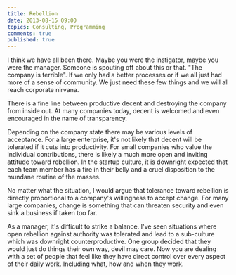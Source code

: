 ```yaml
---
title: Rebellion
date: 2013-08-15 09:00
topics: Consulting, Programming
comments: true
published: true
---
```


I think we have all been there. Maybe you were the instigator, maybe you were the manager. Someone is spouting off about this or that. "The company is terrible". If we only had a better processes or if we all just had more of a sense of community. We just need these few things and we will all reach corporate nirvana.

There is a fine line between productive decent and destroying the company from inside out. At many companies today, decent is welcomed and even encouraged in the name of transparency. 

Depending on the company state there may be various levels of acceptance. For a large enterprise, it's not likely that decent will be tolerated if it cuts into productivity. For small companies who value the individual contributions, there is likely a much more open and inviting attitude toward rebellion. In the startup culture, it is downright expected that each team member has a fire in their belly and a cruel disposition to the mundane routine of the masses.

No matter what the situation, I would argue that tolerance toward rebellion is directly proportional to a company's willingness to accept change. For many large companies, change is something that can threaten security and even sink a business if taken too far.

As a manager, it's difficult to strike a balance. I've seen situations where open rebellion against authority was tolerated and lead to a sub-culture which was downright counterproductive. One group decided that they would just do things their own way, devil may care. Now you are dealing with a set of people that feel like they have direct control over every aspect of their daily work. Including what, how and when they work.


